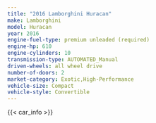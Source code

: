 ```yaml
---
title: "2016 Lamborghini Huracan"
make: Lamborghini
model: Huracan
year: 2016
engine-fuel-type: premium unleaded (required)
engine-hp: 610
engine-cylinders: 10
transmission-type: AUTOMATED_Manual
driven-wheels: all wheel drive
number-of-doors: 2
market-category: Exotic,High-Performance
vehicle-size: Compact
vehicle-style: Convertible
---
```


{{< car_info >}}
